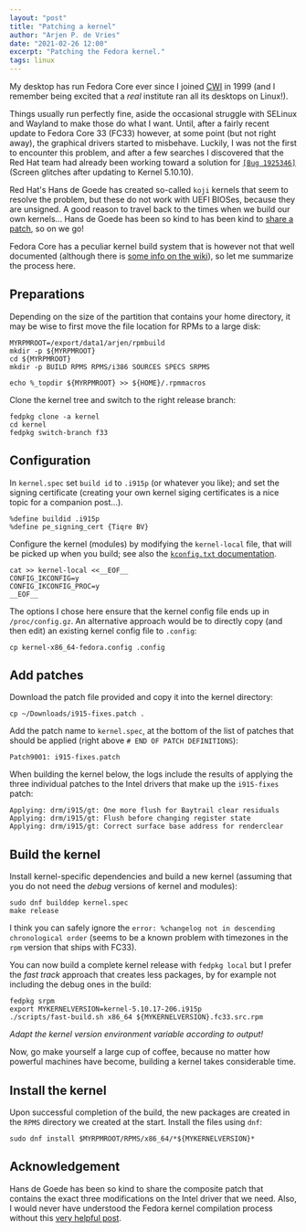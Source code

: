 ```yaml
---
layout: "post"
title: "Patching a kernel"
author: "Arjen P. de Vries"
date: "2021-02-26 12:00"
excerpt: "Patching the Fedora kernel."
tags: linux
---
```


My desktop has run Fedora Core ever since I joined
[CWI](https://www.cwi.nl/) in 1999 (and I remember being excited that
a _real_ institute ran all its desktops on Linux!).

Things usually run perfectly fine, aside the occasional struggle with
SELinux and Wayland to make those do what I want. Until, after a
fairly recent update to Fedora Core 33 (FC33) however, at some point
(but not right away), the graphical drivers started to
misbehave. Luckily, I was not the first to encounter this problem, and
after a few searches I discovered that the Red Hat team had
already been working toward a solution for [`[Bug 1925346]`][bugzilla]
(Screen glitches after updating to Kernel 5.10.10).

Red Hat's Hans de Goede has created so-called `koji` kernels that seem
to resolve the problem, but these do not work with UEFI BIOSes,
because they are unsigned. A good reason to travel back to the times
when we build our own kernels... Hans de Goede has been so kind to has
been kind to [share a
patch](https://bugzilla.redhat.com/show_bug.cgi?id=1925346#c33), so on
we go!

Fedora Core has a peculiar kernel build system that is however not
that well documented (although there is [some info on the
wiki][fedkerneldoc]), so let me summarize the process here.

## Preparations

Depending on the size of the partition that contains your home
directory, it may be wise to first move the file location for RPMs to
a large disk:

	MYRPMROOT=/export/data1/arjen/rpmbuild
	mkdir -p ${MYRPMROOT}
	cd ${MYRPMROOT}
	mkdir -p BUILD RPMS RPMS/i386 SOURCES SPECS SRPMS

    echo %_topdir ${MYRPMROOT} >> ${HOME}/.rpmmacros

Clone the kernel tree and switch to the right release branch:

    fedpkg clone -a kernel
    cd kernel
    fedpkg switch-branch f33

## Configuration

In `kernel.spec` set `build id` to `.i915p` (or whatever you like);
and set the signing certificate (creating your own kernel siging
certificates is a nice topic for a companion post...).

    %define buildid .i915p
	%define pe_signing_cert {Tiqre BV}

Configure the kernel (modules) by modifying the `kernel-local` file,
that will be picked up when you build; see also the [`kconfig.txt`
documentation][kconfig].

```
cat >> kernel-local <<__EOF__
CONFIG_IKCONFIG=y
CONFIG_IKCONFIG_PROC=y
__EOF__
```

The options I chose here ensure that the kernel config file ends up in
`/proc/config.gz`. 
An alternative approach would be to directly copy (and then edit) an
existing kernel config file to `.config`:

    cp kernel-x86_64-fedora.config .config

## Add patches

Download the patch file provided and copy it into the kernel
directory:

    cp ~/Downloads/i915-fixes.patch .

Add the patch name to `kernel.spec`, at the bottom of the list of
patches that should be applied (right above `# END OF PATCH
DEFINITIONS`):

    Patch9001: i915-fixes.patch

When building the kernel below, the logs include the results of
applying the three individual patches to the Intel drivers that make
up the `i915-fixes` patch:

```
Applying: drm/i915/gt: One more flush for Baytrail clear residuals
Applying: drm/i915/gt: Flush before changing register state
Applying: drm/i915/gt: Correct surface base address for renderclear
```

## Build the kernel

Install kernel-specific dependencies and build a new kernel (assuming
that you do not need the _debug_ versions of kernel and modules):

    sudo dnf builddep kernel.spec
	make release

I think you can safely ignore the `error: %changelog not in descending
chronological order` (seems to be a known problem with timezones in
the `rpm` version that ships with FC33).

You can now build a complete kernel release with `fedpkg local` but I
prefer the _fast track_ approach that creates less packages, by for
example not including the debug ones in the build:

    fedpkg srpm
    export MYKERNELVERSION=kernel-5.10.17-206.i915p
    ./scripts/fast-build.sh x86_64 ${MYKERNELVERSION}.fc33.src.rpm
	
_Adapt the kernel version environment variable according to output!_

Now, go make yourself a large cup of coffee, because no matter how
powerful machines have become, building a kernel takes considerable
time.

## Install the kernel

Upon successful completion of the build, the new packages are created
in the `RPMS` directory we created at the start. Install the files
using `dnf`:

    sudo dnf install $MYRPMROOT/RPMS/x86_64/*${MYKERNELVERSION}*

## Acknowledgement

Hans de Goede has been so kind to share the composite patch that
contains the exact three modifications on the Intel driver that we
need. Also, I would never have understood the Fedora kernel
compilation process without this [very helpful
post](https://forum.level1techs.com/t/compile-fedora-kernel-the-fedora-way/149242).

[bugzilla]:		https://bugzilla.redhat.com/show_bug.cgi?id=1925346			"Bugzilla report on driver problems"
[fedkerneldoc]:	https://fedoraproject.org/wiki/Building_a_custom_kernel		"Fedora docs"
[kconfig]:		https://www.kernel.org/doc/Documentation/kbuild/kconfig.txt	"kconfig.txt"
